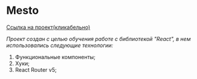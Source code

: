 # **Mesto**

[Ссылка на проект(кликабельно)](https://guzzlerx.github.io/react-mesto-auth/)

_Проект создан с целью обучения работе с библиотекой "React", в нем использовались следующие технологии:_

1. Функциональные компоненты;
2. Хуки;
3. React Router v5;
